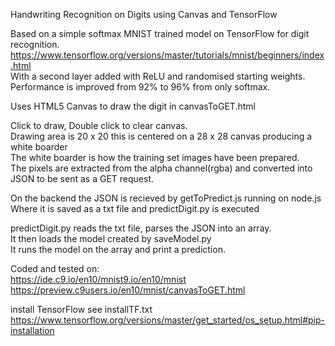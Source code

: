 Handwriting Recognition on Digits using Canvas and TensorFlow

Based on a simple softmax MNIST trained model on TensorFlow for digit recognition.    
https://www.tensorflow.org/versions/master/tutorials/mnist/beginners/index.html     
With a second layer added with ReLU and randomised starting weights.    
Performance is improved from 92% to 96% from only softmax.  

Uses HTML5 Canvas to draw the digit in canvasToGET.html

Click to draw, Double click to clear canvas.   
Drawing area is 20 x 20 this is centered on a 28 x 28 canvas producing a white boarder  
The white boarder is how the training set images have been prepared.    
The pixels are extracted from the alpha channel(rgba) and converted into JSON to be sent as a GET request.

On the backend the JSON is recieved by getToPredict.js running on node.js   
Where it is saved as a txt file and predictDigit.py is executed

predictDigit.py reads the txt file, parses the JSON into an array.  
It then loads the model created by saveModel.py     
It runs the model on the array and print a prediction.

Coded and tested on:    
https://ide.c9.io/en10/mnist9.io/en10/mnist     
https://preview.c9users.io/en10/mnist/canvasToGET.html

install TensorFlow see installTF.txt    
https://www.tensorflow.org/versions/master/get_started/os_setup.html#pip-installation
